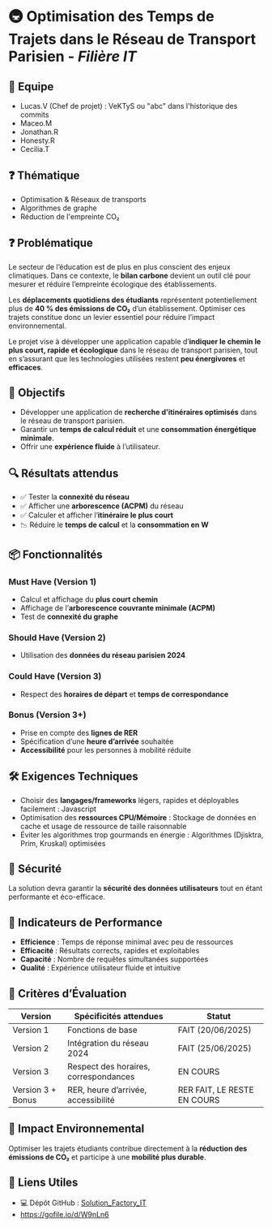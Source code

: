 # 🚇 Optimisation des Temps de Trajets dans le Réseau de Transport Parisien - *Filière IT*

## 🧠 Equipe

- Lucas.V (Chef de projet) : VeKTyS ou "abc" dans l'historique des commits
- Maceo.M
- Jonathan.R
- Honesty.R
- Cecilia.T

## ❓ Thématique

- Optimisation & Réseaux de transports  
- Algorithmes de graphe  
- Réduction de l'empreinte CO₂  

## ❓ Problématique

Le secteur de l’éducation est de plus en plus conscient des enjeux climatiques. Dans ce contexte, le **bilan carbone** devient un outil clé pour mesurer et réduire l’empreinte écologique des établissements.

Les **déplacements quotidiens des étudiants** représentent potentiellement plus de **40 % des émissions de CO₂** d’un établissement. Optimiser ces trajets constitue donc un levier essentiel pour réduire l’impact environnemental.

Le projet vise à développer une application capable d’**indiquer le chemin le plus court, rapide et écologique** dans le réseau de transport parisien, tout en s’assurant que les technologies utilisées restent **peu énergivores** et **efficaces**.

## 🎯 Objectifs

- Développer une application de **recherche d’itinéraires optimisés** dans le réseau de transport parisien.
- Garantir un **temps de calcul réduit** et une **consommation énergétique minimale**.
- Offrir une **expérience fluide** à l’utilisateur.

## 🔍 Résultats attendus

- ✅ Tester la **connexité du réseau**
- ✅ Afficher une **arborescence (ACPM)** du réseau
- ✅ Calculer et afficher l’**itinéraire le plus court**
- 📉 Réduire le **temps de calcul** et la **consommation en W**

## 📦 Fonctionnalités

### Must Have (Version 1)
- Calcul et affichage du **plus court chemin**
- Affichage de l’**arborescence couvrante minimale (ACPM)**
- Test de **connexité du graphe**

### Should Have (Version 2)
- Utilisation des **données du réseau parisien 2024**

### Could Have (Version 3)
- Respect des **horaires de départ** et **temps de correspondance**

### Bonus (Version 3+)
- Prise en compte des **lignes de RER**
- Spécification d’une **heure d’arrivée** souhaitée
- **Accessibilité** pour les personnes à mobilité réduite

## 🛠️ Exigences Techniques

- Choisir des **langages/frameworks** légers, rapides et déployables facilement : Javascript 
- Optimisation des **ressources CPU/Mémoire** : Stockage de données en cache et usage de ressource de taille raisonnable
- Éviter les algorithmes trop gourmands en énergie : Algorithmes (Djisktra, Prim, Kruskal) optimisées

## 🔐 Sécurité

La solution devra garantir la **sécurité des données utilisateurs** tout en étant performante et éco-efficace.

## 🧪 Indicateurs de Performance

- **Efficience** : Temps de réponse minimal avec peu de ressources
- **Efficacité** : Résultats corrects, rapides et exploitables
- **Capacité** : Nombre de requêtes simultanées supportées
- **Qualité** : Expérience utilisateur fluide et intuitive

## 📝 Critères d’Évaluation

| Version              | Spécificités attendues                                    | Statut
|----------------------|-----------------------------------------------------------|--------------------------
| Version 1            | Fonctions de base                                         | FAIT (20/06/2025)
| Version 2            | Intégration du réseau 2024                                | FAIT (25/06/2025)
| Version 3            | Respect des horaires, correspondances                     | EN COURS
| Version 3 + Bonus    | RER, heure d’arrivée, accessibilité                       | RER FAIT, LE RESTE EN COURS

## 🌱 Impact Environnemental

Optimiser les trajets étudiants contribue directement à la **réduction des émissions de CO₂** et participe à une **mobilité plus durable**.

## 🔗 Liens Utiles

- 💻 Dépôt GitHub : [Solution_Factory_IT](https://github.com/ossef/Solution_Factory_IT)
- https://gofile.io/d/W9nLn6
